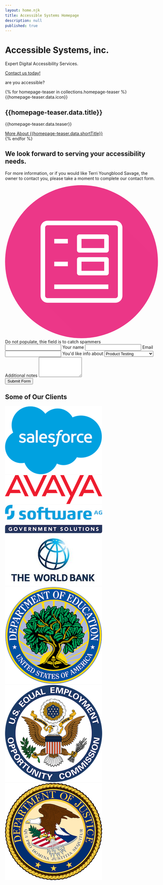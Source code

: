 ```yaml
---
layout: home.njk
title: Accessible Systems Homepage
description: null
published: true
---
```


# Accessible Systems, inc.

<div class="homepage-hero">
  <div class="hero-text">
    <p>Expert Digital Accessibility Services.</p>
    <a href="contact" class="btn">Contact us today!</a>
  </div>
  <!-- <img src="img/homepage-hero.png" alt="Keyboard with Accessibility button" /> -->
  <div class="hero-graphic">
    <p>are you accessible?</p>
  </div>
</div>

<div class="homepage-row homepage-grid">
  {% for homepage-teaser in collections.homepage-teaser %}
  <div class="homepage-blurb {{ homepage-teaser.data.title | lower }}">
    {{homepage-teaser.data.icon}}
    <div>
      <h2>{{homepage-teaser.data.title}}</h2>
      <p>{{homepage-teaser.data.teaser}}</p>
      <a href="{{homepage-teaser.url}}" class="btn">More About {{homepage-teaser.data.shortTitle}}</a>
    </div>
  </div>
  {% endfor %}
</div>

<div class="homepage-row  homepage-grid-bottom">
  <div class="homepage-blurb">
    <h2>We look forward to serving your accessibility needs.</h2>
    <p>For more information, or if you would like Terri Youngblood Savage, the owner to contact you, please take a moment to complete our contact form.</p>
    <svg viewBox="0 0 175 175" xmlns="http://www.w3.org/2000/svg" xmlns:xlink="http://www.w3.org/1999/xlink"><clipPath id="d"><circle cx="87.5" cy="87.5" r="87.5"/></clipPath><circle cx="87.5" cy="87.5" fill="#ec3788" r="87.5"/><circle cx="87.5" cy="87.5" fill="none" r="87.5"/><g clip-path="url(#d)"><path d="m42.8 119.45v12.34l65.01 65 93.84-84.21-70.48-70.47-36.31.55-21.31-.55-27.71 1.46z" fill="#ec3788" opacity=".5"/></g><path d="m56.25 113.54v5.21h62v-5.21zm31.25-26h26v10.38h-26zm-31.25 0v5.21h15.62v-5.25zm28.65-5.25a2.61 2.61 0 0 0 -2.61 2.61v15.62a2.6 2.6 0 0 0 2.61 2.6h31.25a2.6 2.6 0 0 0 2.6-2.6v-15.62a2.61 2.61 0 0 0 -2.6-2.61zm2.6-20.83h26v10.41h-26zm-31.25 0v5.21h15.62v-5.21zm28.65-5.21a2.61 2.61 0 0 0 -2.61 2.6v15.63a2.6 2.6 0 0 0 2.61 2.6h31.25a2.6 2.6 0 0 0 2.6-2.6v-15.63a2.61 2.61 0 0 0 -2.6-2.6zm-36.3-10.41h77.8a2.7 2.7 0 0 1 2.76 2.76v77.81a2.7 2.7 0 0 1 -2.76 2.76h-77.8a2.7 2.7 0 0 1 -2.76-2.76v-77.81a2.7 2.7 0 0 1 2.76-2.76zm0-5.22a8 8 0 0 0 -8 8v77.81a8 8 0 0 0 8 8h77.8a8 8 0 0 0 8-8v-77.83a8 8 0 0 0 -8-8z" fill="#fff"/></svg>
  </div>
  <!-- 292013f29e46949b5eacb1085b445343 -->
  <form id="contact" action="https://formsubmit.co/mattallen17@gmail.com" method="POST">
    <input type="hidden" name="_next" value="http://accessible-systems.com/">
    <input type="hidden" name="_subject" value="New Submission">
    <input type="hidden" name="_captcha" value="false">
    <input type="hidden" name="_template" value="box">
    <label for="honey" class="honey">Do not populate, thie field is to catch spammers</label>
    <input type="text" id="honey" name="_honey" class="honey">
    <label for="name">Your name</label>
    <input type="text" id="name" name="Name" />
    <label for="email">Email</label>
    <input type="text" id="email" name="Email" />
    <label for="about">You'd like info about</label>
    <select id="about" name="About">
      <option value="Product Testing">Product Testing</option>
      <option value="Accessibility Consulting">Accessibility Consulting</option>
      <option value="Accessibility Training">Accessibility Training</option>
      <option value="Other">Other</option>
    </select>
    <label for="notes">Additional notes</label>
    <textarea id="notes" cols="15" rows="4" name="Additional Notes"></textarea>
    <div>
      <input type="submit" class="btn" value="Submit Form" />
    </div>
  </form>
</div>

<div class="homepage-row  logos">
  <h2>Some of Our Clients</h2>
  <div>
    <img src="img/logo-salesforce.png" alt="Salesforce">
    <img src="img/logo-avaya.png" alt="Avaya">
    <img src="img/logo-softwareag.jpg" alt="Software AG Government Solutions">
  </div>
  <div>
    <img src="img/logo-world-bank.jpg" alt="The World Bank">
    <img src="img/logo-ed.png" alt="U.S. Department of Education">
    <img src="img/logo-equal-opportunity.png" alt="U.S. Equal Employment Opportunity Commission">
    <img src="img/logo-doj.png" alt="U.S. Department of Justice">
  </div>
</div>
